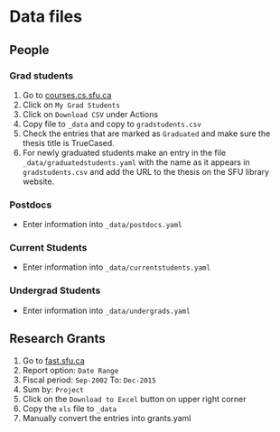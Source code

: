 # Data files

## People

### Grad students

1. Go to [courses.cs.sfu.ca](https://courses.cs.sfu.ca)
1. Click on `My Grad Students`
1. Click on `Download CSV` under Actions
1. Copy file to `_data` and copy to `gradstudents.csv`
1. Check the entries that are marked as `Graduated` and make sure the thesis title is TrueCased.
1. For newly graduated students make an entry in the file `_data/graduatedstudents.yaml` with the name as it appears in `gradstudents.csv` and add the URL to the thesis on the SFU library website.

### Postdocs

* Enter information into `_data/postdocs.yaml`

### Current Students

* Enter information into `_data/currentstudents.yaml`

### Undergrad Students

* Enter information into `_data/undergrads.yaml`

## Research Grants

1. Go to [fast.sfu.ca](https://fast.sfu.ca)
1. Report option: `Date Range`
1. Fiscal period: `Sep-2002` To: `Dec-2015`
1. Sum by: `Project`
1. Click on the `Download to Excel` button on upper right corner
1. Copy the `xls` file to `_data` 
1. Manually convert the entries into grants.yaml

